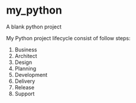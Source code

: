 # my_python
A blank python project

My Python project lifecycle consist of follow steps:

1. Business
2. Architect
3. Design
4. Planning
5. Development
6. Delivery
7. Release
8. Support
